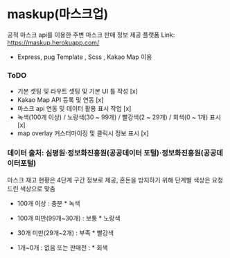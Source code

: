 # maskup(마스크업)

공적 마스크 api를 이용한 주변 마스크 판매 정보 제공 플랫폼
Link: https://maskup.herokuapp.com/

- Express, pug Template , Scss , Kakao Map 이용

### ToDO

- 기본 셋팅 및 라우트 셋팅 및 기본 UI 틀 작성 [x]
- Kakao Map API 등록 및 연동 [x]
- 마스크 api 연동 및 데이터 활용 표시 작업 [x]
- 녹색(100개 이상) / 노랑색(30 ~ 99개) / 빨강색(2 ~ 29개) / 회색(0 ~ 1개) 표시 [x]
- map overlay 커스터마이징 및 클릭시 정보 표시 [x]

### 데이터 출처: 심평원‧정보화진흥원(공공데이터 포털)‧정보화진흥원(공공데이터포털)

마스크 재고 현황은 4단계 구간 정보로 제공, 혼돈을 방지하기 위해 단계별 색상은 요청드린 색상으로 맞춤

- 100개 이상 : 충분 \* 녹색

- 100개 미만(99개~30개) : 보통 \* 노랑색

- 30개 미만(29개~2개) : 부족 \* 빨강색

- 1개~0개 : 없음 또는 판매전 : \* 회색
